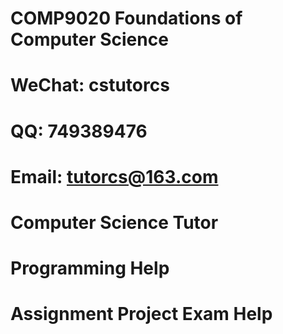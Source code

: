 # COMP9020 Foundations of Computer Science
# WeChat: cstutorcs

# QQ: 749389476

# Email: tutorcs@163.com

# Computer Science Tutor

# Programming Help

# Assignment Project Exam Help
